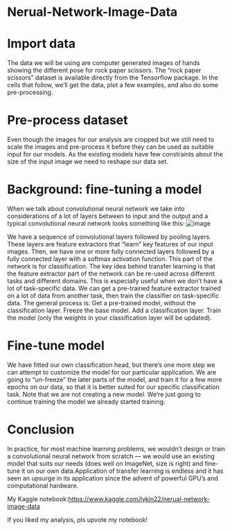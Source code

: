 # Nerual-Network-Image-Data

# Import data
The data we will be using are computer generated images of hands showing the different pose for rock paper scissors. The “rock paper scissors” dataset is available directly from the Tensorflow package. In the cells that follow, we’ll get the data, plot a few examples, and also do some pre-processing.

# Pre-process dataset
Even though the images for our analysis are cropped but we still need to scale the images and pre-process it before they can be used as suitable input for our models. As the existing models have few constraints about the size of the input image we need to reshape our data set.

# Background: fine-tuning a model
When we talk about convolutional neural network we take into considerations of a lot of layers between to input and the output and a typical convolutional neural network looks something like this:
![image](https://user-images.githubusercontent.com/55652596/116507829-b1d99e80-a8dd-11eb-8079-03418c1f38e3.png)

We have a sequence of convolutional layers followed by pooling layers. These layers are feature extractors that “learn” key features of our input images.
Then, we have one or more fully connected layers followed by a fully connected layer with a softmax activation function. This part of the network is for classification.
The key idea behind transfer learning is that the feature extractor part of the network can be re-used across different tasks and different domains.
This is especially useful when we don’t have a lot of task-specific data. We can get a pre-trained feature extractor trained on a lot of data from another task, then train the classifier on task-specific data.
The general process is:
Get a pre-trained model, without the classification layer.
Freeze the base model.
Add a classification layer.
Train the model (only the weights in your classification layer will be updated).

# Fine-tune model
We have fitted our own classification head, but there’s one more step we can attempt to customize the model for our particular application.
We are going to “un-freeze” the later parts of the model, and train it for a few more epochs on our data, so that it is better suited for our specific classification task.
Note that we are not creating a new model. We’re just going to continue training the model we already started training.

# Conclusion
In practice, for most machine learning problems, we wouldn’t design or train a convolutional neural network from scratch — we would use an existing model that suits our needs (does well on ImageNet, size is right) and fine-tune it on our own data.Application of transfer learning is endless and it has seen an upsurge in its application since the advent of powerful GPU’s and computational hardware.

My Kaggle notebook:https://www.kaggle.com/lykin22/nerual-network-image-data

If you liked my analysis, pls upvote my notebook!
